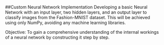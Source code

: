 ##Custom Neural Network Implementation
Developing a basic Neural Network with an input layer, two hidden layers, and an output layer to classify images from the Fashion-MNIST dataset. This will be achieved using only NumPy, avoiding any machine learning libraries.

Objective: To gain a comprehensive understanding of the internal workings of a neural network by constructing it step by step.
